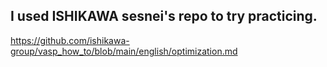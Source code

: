## I used ISHIKAWA sesnei's repo to try practicing.

https://github.com/ishikawa-group/vasp_how_to/blob/main/english/optimization.md
